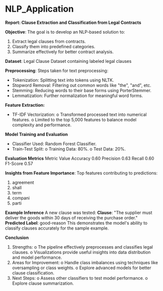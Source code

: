 # NLP_Application

**Report: Clause Extraction and Classification from Legal Contracts**

**Objective**: The goal is to develop an NLP-based solution to:
1.	Extract legal clauses from contracts.
2.	Classify them into predefined categories.
3.	Summarize effectively for better contract analysis.
    
**Dataset**: Legal Clause Dataset containing labeled legal clauses

**Preprocessing**: Steps taken for text preprocessing:
- Tokenization: Splitting text into tokens using NLTK.
- Stopword Removal: Filtering out common words like "the", "and", etc.
- Stemming: Reducing words to their base forms using PorterStemmer.
- Lemmatization: Further normalization for meaningful word forms.

**Feature Extraction:**
- TF-IDF Vectorization:
o	Transformed processed text into numerical features.
o	Limited to the top 5,000 features to balance model complexity and performance.

**Model Training and Evaluation**
- Classifier Used: Random Forest Classifier.
- Train-Test Split:
  o	Training Data: 80%.
  o	Test Data: 20%.

**Evaluation Metrics**
Metric	Value
Accuracy	0.60
Precision	0.63
Recall	0.60
F1-Score	0.57

**Insights from Feature Importance**: Top features contributing to predictions:
1.	agreement
2.	shall
3.	term
4.	compani
5.	parti 
 
**Example Inference**
A new clause was tested:
**Clause**: "The supplier must deliver the goods within 30 days of receiving the purchase order."
**Predicted Label**: good-reason
This demonstrates the model's ability to classify clauses accurately for the sample example.

**Conclusion**
1.	Strengths:
o	The pipeline effectively preprocesses and classifies legal clauses.
o	Visualizations provide useful insights into data distribution and model performance.
2.	Areas for Improvement:
o	Handle class imbalances using techniques like oversampling or class weights.
o	Explore advanced models for better clause classification.
3.	Next Steps:
o	Assess other classifiers to test model performance.
o	Explore clause summarization.
